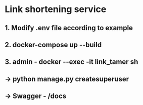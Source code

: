 # Link shortening service
## 1. Modify .env file according to example
## 2. docker-compose up --build
## 3. admin - docker --exec -it link_tamer sh
## -> python manage.py createsuperuser
## -> Swagger - /docs
